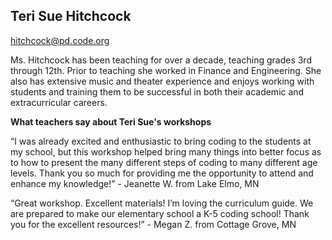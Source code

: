 ## Teri Sue Hitchcock

[hitchcock@pd.code.org](mailto:hitchcock@pd.code.org)

Ms. Hitchcock has been teaching for over a decade, teaching grades 3rd through 12th. Prior to teaching she worked in Finance and Engineering. She also has extensive music and theater experience and enjoys working with students and training them to be successful in both their academic and extracurricular careers.

**What teachers say about Teri Sue's workshops**

“I was already excited and enthusiastic to bring coding to the students at my school, but this workshop helped bring many things into better focus as to how to present the many different steps of coding to many different age levels. Thank you so much for providing me the opportunity to attend and enhance my knowledge!” - Jeanette W. from Lake Elmo, MN

“Great workshop. Excellent materials! I’m loving the curriculum guide. We are prepared to make our elementary school a K-5 coding school! Thank you for the excellent resources!” - Megan Z. from Cottage Grove, MN

